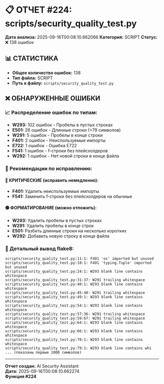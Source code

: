 # 📋 ОТЧЕТ #224: scripts/security_quality_test.py

**Дата анализа:** 2025-09-16T00:08:10.662066
**Категория:** SCRIPT
**Статус:** ❌ 138 ошибок

## 📊 СТАТИСТИКА

- **Общее количество ошибок:** 138
- **Тип файла:** SCRIPT
- **Путь к файлу:** `scripts/security_quality_test.py`

## ❌ ОБНАРУЖЕННЫЕ ОШИБКИ

### 📈 Распределение ошибок по типам:

- **W293:** 102 ошибок - Пробелы в пустых строках
- **E501:** 26 ошибок - Длинные строки (>79 символов)
- **W291:** 5 ошибок - Пробелы в конце строки
- **F401:** 2 ошибок - Неиспользуемые импорты
- **E722:** 1 ошибок - Ошибка E722
- **F541:** 1 ошибок - f-строки без плейсхолдеров
- **W292:** 1 ошибок - Нет новой строки в конце файла

### 🎯 Рекомендации по исправлению:

#### 🔴 КРИТИЧЕСКИЕ (исправить немедленно):
- **F401:** Удалить неиспользуемые импорты
- **F541:** Заменить f-строки без плейсхолдеров на обычные

#### 🟢 ФОРМАТИРОВАНИЕ (можно отложить):
- **W293:** Удалить пробелы в пустых строках
- **W291:** Удалить пробелы в конце строк
- **E501:** Разбить длинные строки на несколько коротких
- **W292:** Добавить новую строку в конце файла

### 📝 Детальный вывод flake8:

```
scripts/security_quality_test.py:11:1: F401 'os' imported but unused
scripts/security_quality_test.py:18:1: F401 'typing.Tuple' imported but unused
scripts/security_quality_test.py:24:1: W293 blank line contains whitespace
scripts/security_quality_test.py:31:37: W291 trailing whitespace
scripts/security_quality_test.py:40:1: W293 blank line contains whitespace
scripts/security_quality_test.py:45:40: W291 trailing whitespace
scripts/security_quality_test.py:49:1: W293 blank line contains whitespace
scripts/security_quality_test.py:54:1: W293 blank line contains whitespace
scripts/security_quality_test.py:57:36: W291 trailing whitespace
scripts/security_quality_test.py:59:67: W291 trailing whitespace
scripts/security_quality_test.py:64:1: W293 blank line contains whitespace
scripts/security_quality_test.py:66:1: W293 blank line contains whitespace
scripts/security_quality_test.py:70:1: W293 blank line contains whitespace
scripts/security_quality_test.py:79:1: W293 blank line contains whi
... (показаны первые 1000 символов)
```

---
**Отчет создан:** AI Security Assistant  
**Дата:** 2025-09-16T00:08:10.662274  
**Функция #224**
